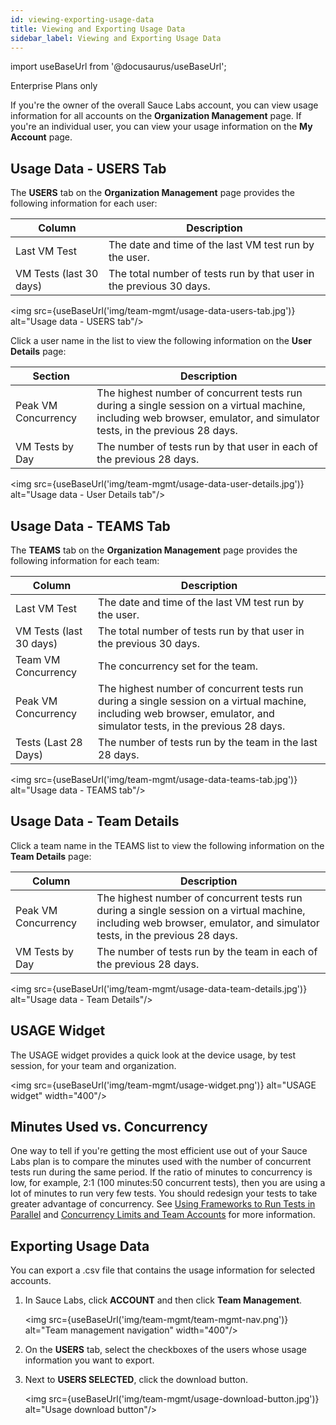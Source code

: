 ```yaml
---
id: viewing-exporting-usage-data
title: Viewing and Exporting Usage Data
sidebar_label: Viewing and Exporting Usage Data
---
```


import useBaseUrl from '@docusaurus/useBaseUrl';

<p><span className="sauceDBlue">Enterprise Plans only</span></p>

If you're the owner of the overall Sauce Labs account, you can view usage information for all accounts on the **Organization Management** page. If you're an individual user, you can view your usage information on the **My Account** page.

## Usage Data - USERS Tab
The **USERS** tab on the **Organization Management** page provides the following information for each user:

| Column | Description |
| ------------- | ------------- |
| Last VM Test | The date and time of the last VM test run by the user. |
| VM Tests (last 30 days) | The total number of tests run by that user in the previous 30 days. |

<img src={useBaseUrl('img/team-mgmt/usage-data-users-tab.jpg')} alt="Usage data - USERS tab"/>

Click a user name in the list to view the following information on the **User Details** page:

| Section | Description |
| ------------- | ------------- |
| Peak VM Concurrency | The highest number of concurrent tests run during a single session on a virtual machine, including web browser, emulator, and simulator tests, in the previous 28 days. |
| VM Tests by Day | The number of tests run by that user in each of the previous 28 days. |

<img src={useBaseUrl('img/team-mgmt/usage-data-user-details.jpg')} alt="Usage data - User Details tab"/>

## Usage Data - TEAMS Tab
The **TEAMS** tab on the **Organization Management** page provides the following information for each team:

| Column | Description |
| ------------- | ------------- |
| Last VM Test | The date and time of the last VM test run by the user. |
| VM Tests (last 30 days) | The total number of tests run by that user in the previous 30 days. |
| Team VM Concurrency | The concurrency set for the team. |
| Peak VM Concurrency | The highest number of concurrent tests run during a single session on a virtual machine, including web browser, emulator, and simulator tests, in the previous 28 days. |
| Tests (Last 28 Days) | The number of tests run by the team in the last 28 days.


<img src={useBaseUrl('img/team-mgmt/usage-data-teams-tab.jpg')} alt="Usage data - TEAMS tab"/>

## Usage Data - Team Details
Click a team name in the TEAMS list to view the following information on the **Team Details** page:

| Column | Description |
| ------------- | ------------- |
| Peak VM Concurrency | The highest number of concurrent tests run during a single session on a virtual machine, including web browser, emulator, and simulator tests, in the previous 28 days. |
| VM Tests by Day | The number of tests run by the team in each of the previous 28 days. |


<img src={useBaseUrl('img/team-mgmt/usage-data-team-details.jpg')} alt="Usage data - Team Details"/>

## USAGE Widget
The USAGE widget provides a quick look at the device usage, by test session, for your team and organization.

<img src={useBaseUrl('img/team-mgmt/usage-widget.png')} alt="USAGE widget" width="400"/>

## Minutes Used vs. Concurrency
One way to tell if you're getting the most efficient use out of your Sauce Labs plan is to compare the minutes used with the number of concurrent tests run during the same period. If the ratio of minutes to concurrency is low, for example, 2:1 (100 minutes:50 concurrent tests), then you are using a lot of minutes to run very few tests. You should redesign your tests to take greater advantage of concurrency. See [Using Frameworks to Run Tests in Parallel](/web-apps/automated-testing/selenium#using-frameworks-to-run-tests-in-parallel) and [Concurrency Limits and Team Accounts](https://docs.saucelabs.com/basics/acct-team-mgmt/concurrency-limits/) for more information.

## Exporting Usage Data

You can export a .csv file that contains the usage information for selected accounts.

1. In Sauce Labs, click **ACCOUNT** and then click **Team Management**.


   <img src={useBaseUrl('img/team-mgmt/team-mgmt-nav.png')} alt="Team management navigation" width="400"/>

2. On the **USERS** tab, select the checkboxes of the users whose usage information you want to export.
3. Next to **USERS SELECTED**, click the download button.

   <img src={useBaseUrl('img/team-mgmt/usage-download-button.jpg')} alt="Usage download button"/>
